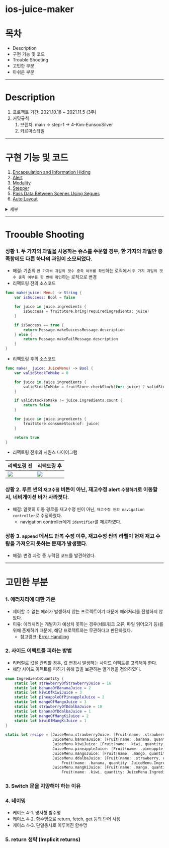 # ios-juice-maker

# 목차
- Description
- 구현 기능 및 코드
- Trouble Shooting
- 고민한 부분
- 아쉬운 부분

---

# Description

1. 프로젝트 기간: 2021.10.18 ~ 2021.11.5 (3주)
2. 커밋규칙
    1. 브랜치: main → step-1 → 4-Kim-EunsooSilver
    2. 카르마스타일

---

# 구현 기능 및 코드
1. [Encapsulation and Information Hiding](##1.-encapsulation-and-information-hiding)
2. [Alert](##2.-alert)
3. [Modality](##3.-modality)
4. [Stepper](##4.-stepper)
5. [Pass Data Between Scenes Using Segues](##5.-pass-data-between-scenes-using-segues)
6. [Auto Layout](##6.-auto-layout)

<details>
<summary>세부</summary>
<div markdown="0">
    
## 1. Encapsulation and Information Hiding
    
객체의 속성(data fields)과 행위(메서드, methods)를 하나로 묶고, 실제 구현 내용 일부를 외부에 감추어 은닉한다.
    
```swift
    class FruitStore {
		private let storedStrawberry: Fruit = Fruit(name: .strawberry, quantity: 10)
		private let storedBanana: Fruit = Fruit(name: .banana, quantity: 10)
		private let storedKiwi: Fruit = Fruit(name: .kiwi, quantity: 10)
		private let storedPineapple: Fruit = Fruit(name: .pineapple, quantity: 10)
		private let storedMango: Fruit = Fruit(name: .mango, quantity: 10)
    
		private var stock: [Fruit]

		private func fetchStoredFruit(of fruitName: Fruit.Name) -> Fruit {
        stock.filter{$0.name == fruitName}[0]
    }
    
    func checkStock(for requiredIngredient: Fruit) -> Bool {
        fetchStoredFruit(of: requiredIngredient.name).quantity >= requiredIngredient.quantity
    }
}
```
      
## 2. Alert
    
사용자가 앱 또는 시스템의 상태에 응답하도록 하려면 Alert을 사용한다.
      
```swift
func showFailureAlert() {
		let alert: UIAlertController = UIAlertController(title: nil,
                                                     message: AlertMessage.makeFailMessage.description,
                                                     preferredStyle: .alert)
		let okAction: UIAlertAction = UIAlertAction(title: "수정하기",
                                                style: .default,
                                                handler: { (action) in
                                                               self.changeSceneOfManageStockViewController()
                                                })
		let cancelAction: UIAlertAction = UIAlertAction(title: "나중에 하기",
		                                                style: .default,
		                                                handler: { (action) in
		                                                               self.setFruitQuantityLabel()
                                                    })
    alert.addAction(okAction)
    alert.addAction(cancelAction)
        
    present(alert,
            animated: true,
            completion: nil)
    }    
```
      
## 3. Modality
      
Modality는 종료를 전제로 명시적 작업이 필요한 임시 모드에서 콘텐츠를 표시하는 디자인 기술이다.
        
![1Simulator_Screen_Recording_-_iPhone_12_-_2021-11-05_at_13 45 44](https://user-images.githubusercontent.com/83689084/140464881-97949888-e411-43e1-b875-fd51e5a238ad.gif)
      
## 4. Stepper
      
증가 및 감소 작업을 수행하는 컨트롤이다.
        
![2Simulator_Screen_Recording_-_iPhone_12_-_2021-11-05_at_13 46 08](https://user-images.githubusercontent.com/83689084/140464899-8a508849-27a7-42bf-bbc8-92b4a62e7cc3.gif)
      
## 5. Pass Data Between Scenes Using Segues
      
스토리보드를 사용하는 경우, *segues* 를 사용하여 뷰 컨트롤러 간에 데이터를 전달할 수 있다.
    
`prepare(for:sender:)`
      
![3Simulator_Screen_Recording_-_iPhone_12_-_2021-11-05_at_13 46 38](https://user-images.githubusercontent.com/83689084/140464923-693742c6-1a5e-4b6a-ac2d-94a6d3475c31.gif)
      
```swift
override func prepare(for segue: UIStoryboardSegue, sender: Any?) {
        if segue.destination.children.first is ManageStockViewController {
            let manageStockViewController = segue.destination.children.first as? ManageStockViewController
            manageStockViewController?.deliverdAllStock = currentAllStocks()
            manageStockViewController?.juiceMaker = self.juiceMaker
        }
}    
```
      
## 6. Auto Layout
      
Auto Layout은 뷰 계층 구조에 있는 모든 뷰의 크기와 위치를 해당 뷰에 적용된 제약 조건 기반의 동적인 계산을 하는 것을 말한다.
  
![2021-11-05_1 57 57](https://user-images.githubusercontent.com/83689084/140465220-f47cc766-b6fd-4b26-931f-21ac9fb6e947.png).

</div>
</details>
        

---

# Troouble Shooting

### 상황 1. 두 가지의 과일을 사용하는 쥬스를 주문할 경우, 한 가지의 과일만 충족함에도 다른 하나의 과일이 소모되었다.
  * 해결: 기존의 `한 가지씩 과일의 갯수 충족 여부를 확인`하는 로직에서 `두 가지 과일의 갯수 충족 여부를 한 번에 확인`하는 로직으로 변경
  * 리팩토링 전의 소스코드

```swift
func make(juice: Menu) -> String {
	var isSuccess: Bool = false

	for juice in juice.ingredients {
		isSuccess = fruitStore.bring(requiredIngredients: juice)
	}

	if isSuccess == true {
		return Message.makeSuccessMessage.description
	} else {
		return Message.makeFailMessage.description
	}
}
```

  * 리팩토링 후의 소스코드

```swift
func make(_ juice: JuiceMenu) -> Bool {
	var validStockToMake = 0

	for juice in juice.ingredients {
		validStockToMake = fruitStore.checkStock(for: juice) ? validStockToMake + 1 : validStockToMake + 0
	}

	if validStockToMake != juice.ingredients.count {
		return false
	}

	for juice in juice.ingredients {
		fruitStore.consumeStock(of: juice)
	}

	return true
}
```

  * 리팩토링 전후의 시퀀스 다이어그램

|리팩토링 전|리팩토링 후|
|--------|--------|
| ![](https://user-images.githubusercontent.com/83689084/138224644-26afba14-d976-451d-8c0b-8d17b14df1d0.jpg)| ![](https://user-images.githubusercontent.com/83689084/138989953-c08acc2a-1cfe-4b36-a7c5-5bab5cde6fc8.png)|

### 상황 2. 루트 씬의 `재고수정` 버튼이 아닌, 재고수정 alert `수정하기`로 이동할 시, 네비게이션 바가 사라졋다.
  * 해결: 알럿의 이동 경로를 재고수정 씬이 아닌, `재고수정 씬의 navigation controller`로 수정하였다.
    * navigation controller에게 `identifier`를 제공하였다.

### 상황 3. `append` 메서드 반복 수정 이후, 재고수정 씬의 라벨이 현재 재고 수량을 가져오지 못하는 문제가 발생했다.
  * 해결: 변경 과정 중 누락된 코드를 발견하였다.

---

# 고민한 부분

### 1. 에러처리에 대한 기준
  * 제어할 수 없는  에러가 발생하지 않는 프로젝트이기  때문에 에러처리를 진행하지 않았다.
  * 이유: 에러처리는 개발자가 예상치 못하는 경우(네트워크 오류, 파일 읽어오기 등)를 위해 존재하기 때문에, 해당 프로젝트와는 무관하다고 판단하였다.
    * 참고링크: [Error Handling](https://docs.swift.org/swift-book/LanguageGuide/ErrorHandling.html)

### 2. 사이드 이펙트를 피하는 방법
  * 리터럴로 값을 관리할 경우, 값 변경시 발생하는 사이드 이펙트를 고려해야 한다.
  * 해당 사이드 이펙트를 피하기 위해 값을 보관하는 열거형을 정의하였다.

```swift
enum IngredientsQuantity {
	static let strawberryOfStrawberryJuice = 16
	static let bananaOfBananaJuice = 2
	static let kiwiOfKiwiJuice = 3
	static let pineappleOfPineappleJuice = 2
	static let mangoOfMangoJuice = 3
	static let strawberryOfDdalbaJuice = 10
	static let bananaOfDdalbaJuice = 1
	static let mangoOfMangKiJuice = 2
	static let kiwiOfMangKiJuice = 1
}
    
static let recipe = [JuiceMenu.strawberryJuice: [Fruit(name: .strawberry, quantity: JuiceMenu.IngredientsQuantity.strawberryOfStrawberryJuice)],
                     JuiceMenu.bananaJuice: [Fruit(name: .banana, quantity: JuiceMenu.IngredientsQuantity.bananaOfBananaJuice)],
                     JuiceMenu.kiwiJuice: [Fruit(name: .kiwi, quantity: JuiceMenu.IngredientsQuantity.kiwiOfKiwiJuice)],
                     JuiceMenu.pineappleJuice: [Fruit(name: .pineapple, quantity: JuiceMenu.IngredientsQuantity.pineappleOfPineappleJuice)],
                     JuiceMenu.mangoJuice: [Fruit(name: .mango, quantity: JuiceMenu.IngredientsQuantity.mangoOfMangoJuice)],
                     JuiceMenu.ddalbaJuice: [Fruit(name: .strawberry, quantity: JuiceMenu.IngredientsQuantity.strawberryOfDdalbaJuice),
					     Fruit(name: .banana, quantity: JuiceMenu.IngredientsQuantity.bananaOfDdalbaJuice)],
                     JuiceMenu.mangKiJuice: [Fruit(name: .mango, quantity: JuiceMenu.IngredientsQuantity.mangoOfMangKiJuice),
					     Fruit(name: .kiwi, quantity: JuiceMenu.IngredientsQuantity.kiwiOfMangKiJuice)]]
```

### 3. Switch 문을 지양해야 하는 이유

### 4. 네이밍
* 케이스 4-1. 명사형 함수명
* 케이스 4-2. 함수명으로 return, fetch, get 등의 단어 사용
* 케이스 4-3. 단일동사로 이루어진 함수명

### 5. return 생략 (Implicit returns)
